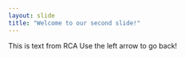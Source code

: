 ```yaml
---
layout: slide
title: "Welcome to our second slide!"
---
```

This is text from RCA
Use the left arrow to go back!

